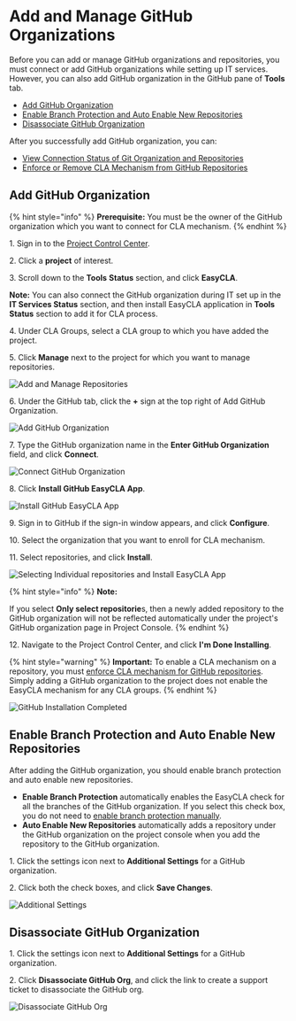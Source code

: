 # Add and Manage GitHub Organizations

Before you can add or manage GitHub organizations and repositories, you must connect or add GitHub organizations while setting up IT services. However, you can also add GitHub organization in the GitHub pane of **Tools** tab.

* ​[Add GitHub Organization](add-and-manage-github-organizations.md#add-github-organization)​
* ​[Enable Branch Protection and Auto Enable New Repositories](add-and-manage-github-organizations.md#enable-branch-protection-and-auto-enable-new-repositories)​
* ​[Disassociate GitHub Organization​](add-and-manage-github-organizations.md#disassociate-github-organization)

After you successfully add GitHub organization, you can:

* ​[View Connection Status of Git Organization and Repositories](view-connection-status-of-git-organizations-and-repositories.md)​
* ​[Enforce or Remove CLA Mechanism from GitHub Repositories](enforce-or-remove-cla-mechanism.md#enforce-or-remove-cla-mechanism-from-github-repositories)​

## Add GitHub Organization <a href="#add-github-organization" id="add-github-organization"></a>

{% hint style="info" %}
**Prerequisite:** You must be the owner of the GitHub organization which you want to connect for CLA mechanism.
{% endhint %}

1\. Sign in to the [Project Control Center](https://projectadmin.lfx.linuxfoundation.org).

2\. Click a **project** of interest.

3\. Scroll down to the **Tools** **Status** section, and click **EasyCLA**.

**Note:** You can also connect the GitHub organization during IT set up in the **IT Services Status** section, and then install EasyCLA application in **Tools Status** section to add it for CLA process.

4\. Under CLA Groups, select a CLA group to which you have added the project.

5\. Click **Manage** next to the project for which you want to manage repositories.

![Add and Manage Repositories](broken-reference)

6\. Under the GitHub tab, click the **+** sign at the top right of Add GitHub Organization.

![Add GitHub Organization](broken-reference)

7\. Type the GitHub organization name in the **Enter GitHub Organization** field, and click **Connect**.

![Connect GitHub Organization](broken-reference)

8\. Click **Install GitHub EasyCLA App**.

![Install GitHub EasyCLA App](broken-reference)

9\. Sign in to GitHub if the sign-in window appears, and click **Configure**.

10\. Select the organization that you want to enroll for CLA mechanism.

​11. Select repositories, and click **Install**.

![Selecting Individual repositories and Install EasyCLA App](broken-reference)

{% hint style="info" %}
**Note:**

If you select **Only select repositorie**s, then a newly added repository to the GitHub organization will not be reflected automatically under the project's GitHub organization page in Project Console.​​
{% endhint %}

12\. Navigate to the Project Control Center, and click **I'm Done Installing**.

{% hint style="warning" %}
**Important:** To enable a CLA mechanism on a repository, you must [enforce CLA mechanism for GitHub repositories](enforce-or-remove-cla-mechanism.md#enforce-or-remove-cla-mechanism-from-github-repositories). Simply adding a GitHub organization to the project does not enable the EasyCLA mechanism for any CLA groups.
{% endhint %}

![GitHub Installation Completed](broken-reference)

## Enable Branch Protection and Auto Enable New Repositories <a href="#enable-branch-protection-and-auto-enable-new-repositories" id="enable-branch-protection-and-auto-enable-new-repositories"></a>

After adding the GitHub organization, you should enable branch protection and auto enable new repositories.

* **Enable Branch Protection** automatically enables the EasyCLA check for all the branches of the GitHub organization. If you select this check box, you do not need to [enable branch protection manually](../getting-started/easycla-troubleshooting/easycla-disabled.md#enable-branch-protection).
* **Auto Enable New Repositories** automatically adds a repository under the GitHub organization on the project console when you add the repository to the GitHub organization.

1\. Click the settings icon <img src="broken-reference" alt="" data-size="line">next to **Additional Settings** for a GitHub organization.

2\. Click both the check boxes, and click **Save Changes**.

![Additional Settings](broken-reference)

## Disassociate GitHub Organization <a href="#disassociate-github-organization" id="disassociate-github-organization"></a>

1\. Click the settings icon <img src="broken-reference" alt="" data-size="line">next to **Additional Settings** for a GitHub organization.

2\. Click **Disassociate GitHub Org**, and click the link to create a support ticket to disassociate the GitHub org.

![Disassociate GitHub Org](broken-reference)
